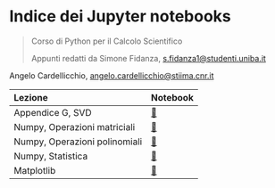 # Indice dei Jupyter notebooks

> Corso di Python per il Calcolo Scientifico
>
> Appunti redatti da Simone Fidanza, s.fidanza1@studenti.uniba.it

Angelo Cardellicchio, angelo.cardellicchio@stiima.cnr.it

| Lezione                       | Notebook                               |
| :---------------------------- | :------------------------------------- |
| Appendice G, SVD              | [:link:](./G_svd.ipynb)                |
| Numpy, Operazioni matriciali  | [:link:](./7.4_numpy_matrix_ops.ipynb) |
| Numpy, Operazioni polinomiali | [:link:](./7.5_numpy_poly_ops.ipynb)   |
| Numpy, Statistica             | [:link:](./7.6_numpy_statistics.ipynb) |
| Matplotlib                    | [:link:](./8_matplotlib.ipynb)         |
